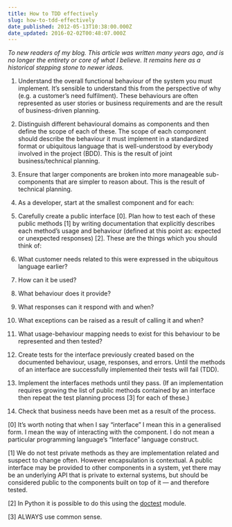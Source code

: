 ```yaml
---
title: How to TDD effectively
slug: how-to-tdd-effectively
date_published: 2012-05-13T10:38:00.000Z
date_updated: 2016-02-02T00:48:07.000Z
---
```


*To new readers of my blog. This article was written many years ago, and is no longer the entirety or core of what I believe. It remains here as a historical stepping stone to newer ideas.*

1. Understand the overall functional behaviour of the system you must implement. It’s sensible to understand this from the perspective of why (e.g. a customer’s need fulfilment). These behaviours are often represented as user stories or business requirements and are the result of business-driven planning.  
2. Distinguish different behavioural domains as components and then define the scope of each of these. The scope of each component should describe the behaviour it must implement in a standardized format or ubiquitous language that is well-understood by everybody involved in the project (BDD). This is the result of joint business/technical planning.  
3. Ensure that larger components are broken into more manageable sub-components that are simpler to reason about. This is the result of technical planning.  
4. As a developer, start at the smallest component and for each: 

1. Carefully create a public interface [0]. Plan how to test each of these public methods [1] by writing documentation that explicitly describes each method’s usage and behaviour (defined at this point as: expected or unexpected responses) [2]. These are the things which you should think of:

1. What customer needs related to this were expressed in the ubiquitous language earlier?
2. How can it be used?
3. What behaviour does it provide?
4. What responses can it respond with and when?
5. What exceptions can be raised as a result of calling it and when?
6. What usage-behaviour mapping needs to exist for this behaviour to be represented and then tested?

2. Create tests for the interface previously created based on the documented behaviour, usage, responses, and errors. Until the methods of an interface are successfully implemented their tests will fail (TDD).
3. Implement the interfaces methods until they pass. (If an implementation requires growing the list of public methods contained by an interface then repeat the test planning process [3] for each of these.)
4. Check that business needs have been met as a result of the process.

[0] It’s worth noting that when I say “interface” I mean this in a generalised form. I mean the way of interacting with the component. I do not mean a particular programming language’s “Interface” language construct.

[1] We do not test private methods as they are implementation related and suspect to change often. However encapsulation is contextual. A public interface may be provided to other components in a system, yet there may be an underlying API that is private to external systems, but should be considered public to the components built on top of it — and therefore tested.

[2] In Python it is possible to do this using the [doctest](http://docs.python.org/library/doctest.html) module.

[3] ALWAYS use common sense.
